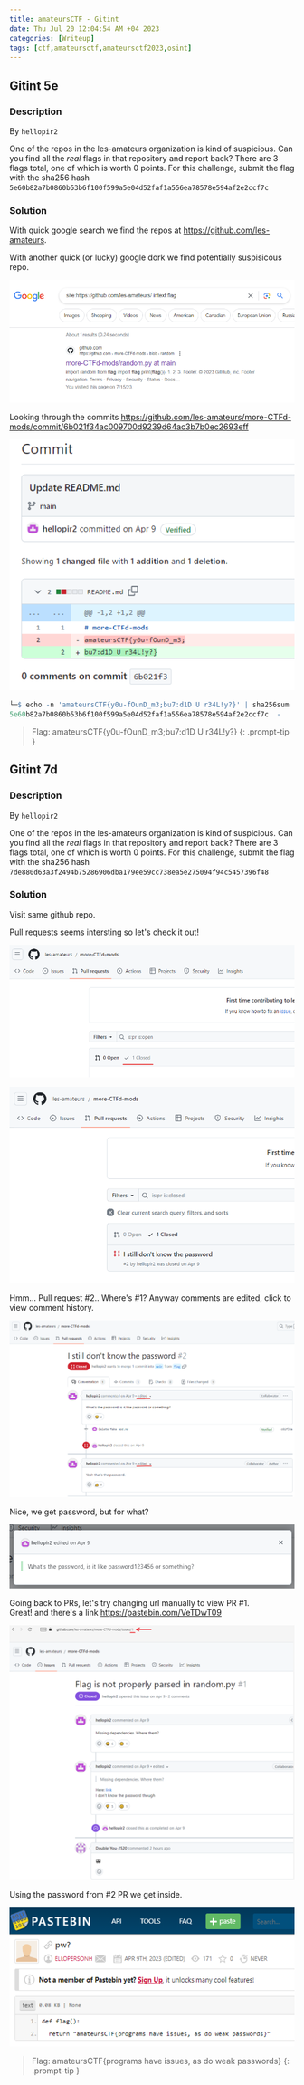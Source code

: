 ```yaml
---
title: amateursCTF - Gitint
date: Thu Jul 20 12:04:54 AM +04 2023
categories: [Writeup]
tags: [ctf,amateursctf,amateursctf2023,osint]
---
```


## Gitint 5e

### Description

By `hellopir2`

One of the repos in the les-amateurs organization is kind of suspicious. Can you find all the  _real_  flags in that repository and report back? There are 3 flags total, one of which is worth 0 points. For this challenge, submit the flag with the sha256 hash  `5e60b82a7b0860b53b6f100f599a5e04d52faf1a556ea78578e594af2e2ccf7c`

### Solution

With quick google search we find the repos at <https://github.com/les-amateurs>.

With another quick (or lucky) google dork we find potentially suspisicous repo.

![gitint-5e-1](/assets/images/amateursCTF/2023/gitint-5e-1.png)

Looking through the commits <https://github.com/les-amateurs/more-CTFd-mods/commit/6b021f34ac009700d9239d64ac3b7b0ec2693eff>

![gitint-5e-2](/assets/images/amateursCTF/2023/gitint-5e-2.png)

```R
└─$ echo -n 'amateursCTF{y0u-fOunD_m3;bu7:d1D U r34L!y?}' | sha256sum           
5e60b82a7b0860b53b6f100f599a5e04d52faf1a556ea78578e594af2e2ccf7c  -
```

> Flag: amateursCTF{y0u-fOunD_m3;bu7:d1D U r34L!y?}
{: .prompt-tip }

## Gitint 7d

### Description 

By `hellopir2`

One of the repos in the les-amateurs organization is kind of suspicious. Can you find all the  _real_  flags in that repository and report back? There are 3 flags total, one of which is worth 0 points. For this challenge, submit the flag with the sha256 hash  `7de880d63a3f2494b75286906dba179ee59cc738ea5e275094f94c5457396f48`

### Solution

Visit same github repo.

Pull requests seems intersting so let's check it out!

![gitint-7d-1](/assets/images/amateursCTF/2023/gitint-7d-1.png)

![gitint-7d-2](/assets/images/amateursCTF/2023/gitint-7d-2.png)

Hmm... Pull request #2.. Where's #1? Anyway comments are edited, click to view comment history. 

![gitint-7d-3](/assets/images/amateursCTF/2023/gitint-7d-3.png)

Nice, we get password, but for what?

![gitint-7d-4](/assets/images/amateursCTF/2023/gitint-7d-4.png)

Going back to PRs, let's try changing url manually to view PR #1.<br>
Great! and there's a link <https://pastebin.com/VeTDwT09>

![gitint-7d-5](/assets/images/amateursCTF/2023/gitint-7d-5.png)

Using the password from #2 PR we get inside.

![gitint-7d-6](/assets/images/amateursCTF/2023/gitint-7d-6.png)

> Flag: amateursCTF{programs have issues, as do weak passwords}
{: .prompt-tip }